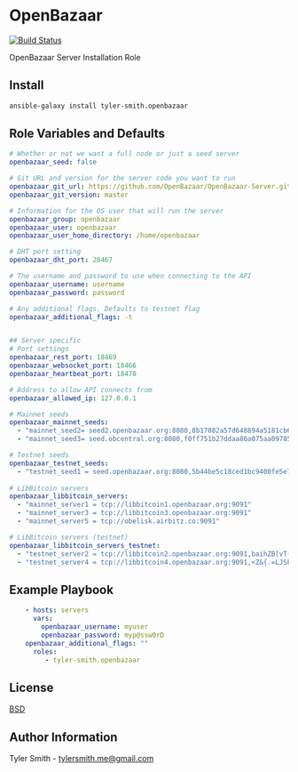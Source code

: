OpenBazaar
=========

[![Build Status](https://api.travis-ci.org/tyler-smith/ansible-role-openbazaar.png)](https://api.travis-ci.org/tyler-smith/ansible-role-openbazaar.png)

OpenBazaar Server Installation Role

Install
----------------

```sh
ansible-galaxy install tyler-smith.openbazaar
```

Role Variables and Defaults
--------------

```yaml
# Whether or not we want a full node or just a seed server
openbazaar_seed: false

# Git URL and version for the server code you want to run
openbazaar_git_url: https://github.com/OpenBazaar/OpenBazaar-Server.git
openbazaar_git_version: master

# Information for the OS user that will run the server
openbazaar_group: openbazaar
openbazaar_user: openbazaar
openbazaar_user_home_directory: /home/openbazaar

# DHT port setting
openbazaar_dht_port: 28467

# The username and password to use when connecting to the API
openbazaar_username: username
openbazaar_password: password

# Any additional flags. Defaults to testnet flag
openbazaar_additional_flags: -t


## Server specific
# Port settings
openbazaar_rest_port: 18469
openbazaar_websocket_port: 18466
openbazaar_heartbeat_port: 18470

# Address to allow API connects from
openbazaar_allowed_ip: 127.0.0.1

# Mainnet seeds
openbazaar_mainnet_seeds:
  - "mainnet_seed2= seed2.openbazaar.org:8080,8b17082a57d648894a5181cb6e1b8a6f5b3b7e1c347c0671abfcd7deb6f105fe"
  - "mainnet_seed3= seed.obcentral.org:8080,f0ff751b27ddaa86a075aa09785c438cd2cebadb8f0f5a7e16f383911322d4ee"

# Testnet seeds
openbazaar_testnet_seeds:
  - "testnet_seed1 = seed.openbazaar.org:8080,5b44be5c18ced1bc9400fe5e79c8ab90204f06bebacc04dd9c70a95eaca6e117"  
  
# LibBitcoin servers
openbazaar_libbitcoin_servers:
  - "mainnet_server1 = tcp://libbitcoin1.openbazaar.org:9091"
  - "mainnet_server3 = tcp://libbitcoin3.openbazaar.org:9091"
  - "mainnet_server5 = tcp://obelisk.airbitz.co:9091"

# LibBitcoin servers (testnet)
openbazaar_libbitcoin_servers_testnet:
  - "testnet_server2 = tcp://libbitcoin2.openbazaar.org:9091,baihZB[vT(dcVCwkhYLAzah<t2gJ>{3@k?+>T&^3"
  - "testnet_server4 = tcp://libbitcoin4.openbazaar.org:9091,<Z&{.=LJSPySefIKgCu99w.L%b^6VvuVp0+pbnOM"


```

Example Playbook
----------------

```yaml
    - hosts: servers
      vars:
        openbazaar_username: myuser
        openbazaar_password: myp@ssw0rD
	openbazaar_additional_flags: ""
      roles:
         - tyler-smith.openbazaar
```

License
-------

[BSD](LICENSE)

Author Information
------------------

Tyler Smith - tylersmith.me@gmail.com
